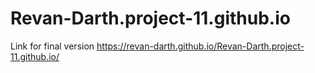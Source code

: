 # Revan-Darth.project-11.github.io
Link for final version https://revan-darth.github.io/Revan-Darth.project-11.github.io/
